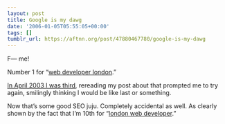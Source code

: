 ```yaml
---
layout: post
title: Google is my dawg
date: '2006-01-05T05:55:05+00:00'
tags: []
tumblr_url: https://aftnn.org/post/47880467780/google-is-my-dawg
---
```

<p>F&mdash; me!</p>

<p>Number 1 for &ldquo;<a href="http://www.google.com/search?q=web+developer+london">web developer london</a>.&rdquo;</p>

<p><a href="/journal/261/">In April 2003 I was third</a>, rereading my post about that prompted me to try again, smilingly thinking I would be like last or something.</p>

<p>Now that&rsquo;s some good SEO juju. Completely accidental as well. As clearly shown by the fact that I&rsquo;m 10th for &ldquo;<a href="http://www.google.com/search?q=%20london%20+web+developer">london web developer</a>.&rdquo;</p>
